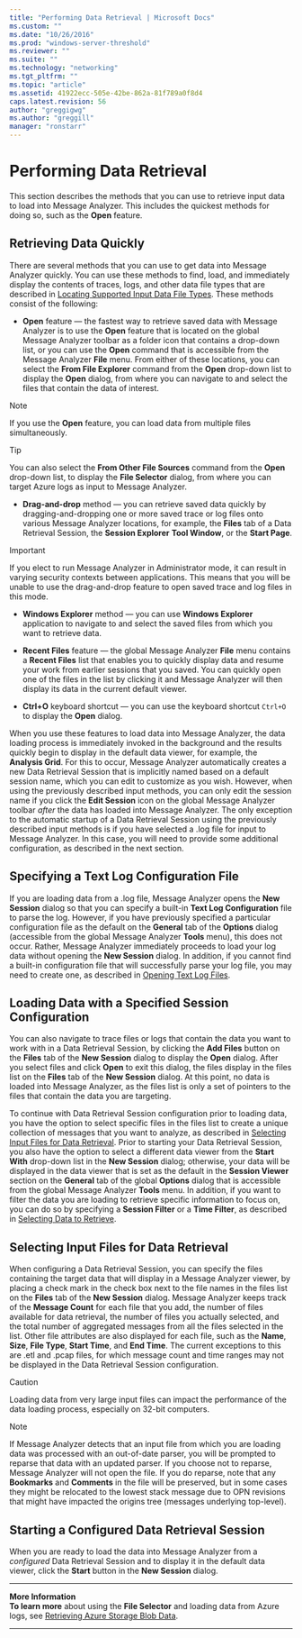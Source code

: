 ```yaml
---
title: "Performing Data Retrieval | Microsoft Docs"
ms.custom: ""
ms.date: "10/26/2016"
ms.prod: "windows-server-threshold"
ms.reviewer: ""
ms.suite: ""
ms.technology: "networking"
ms.tgt_pltfrm: ""
ms.topic: "article"
ms.assetid: 41922ecc-505e-42be-862a-81f789a0f8d4
caps.latest.revision: 56
author: "greggigwg"
ms.author: "greggill"
manager: "ronstarr"
---
```


# Performing Data Retrieval

This section describes the methods that you can use to retrieve input data to  load into Message Analyzer. This includes the quickest methods for doing so, such as the **Open** feature.  
  
## Retrieving Data Quickly  

 There are several methods that you can use to get data into Message Analyzer quickly. You can use these methods to find, load, and immediately display the contents of traces, logs, and other data file types that are described in [Locating Supported Input Data File Types](locating-supported-input-data-file-types.md). These methods consist of the following:  
  
-   **Open** feature — the fastest way to retrieve saved data with Message Analyzer is to use the **Open** feature that is located on the global Message Analyzer toolbar as a folder icon that contains a drop-down list, or you can use the **Open** command that is accessible from the Message Analyzer **File** menu. From either of these locations, you can select the **From File Explorer** command from the **Open** drop-down list to display the **Open** dialog, from where you can navigate to and select the files that contain the data of interest.  
  
> [!NOTE]
>  If you use the **Open** feature, you can load data from multiple files simultaneously.  

> [!TIP]
>  You can also select the **From Other File Sources** command from the **Open** drop-down list, to display the **File Selector** dialog, from where you can target Azure logs as input to Message Analyzer.  
  
-   **Drag-and-drop** method — you can retrieve saved data quickly by dragging-and-dropping one or more saved trace or log files onto various Message Analyzer locations, for example, the **Files** tab of a Data Retrieval Session, the **Session Explorer** **Tool Window**, or the **Start Page**.  
  
> [!IMPORTANT]
>  If you elect to run Message Analyzer in Administrator mode, it can result in varying security contexts between applications. This means that you will be unable to use the drag-and-drop feature to open saved trace and log files in this mode.  
  
-   **Windows Explorer** method — you can use **Windows Explorer** application to navigate to and select the saved files from which you want to retrieve data.  
  
-   **Recent Files** feature — the global Message Analyzer **File** menu contains a **Recent Files** list that enables you to quickly display data and resume your work from earlier sessions that you saved. You can quickly open one of the files in the list by clicking it and Message Analyzer will then display its data in the current default viewer.  
  
-   **Ctrl+O** keyboard shortcut — you can use the keyboard shortcut `Ctrl+O` to display the **Open** dialog.  
  
 When you use these features to load data into Message Analyzer, the data loading process is immediately invoked in the background and the results quickly begin to display in the default data viewer, for example, the **Analysis Grid**. For this to occur, Message Analyzer automatically creates a new Data Retrieval Session that is implicitly named based on a default session name, which you can edit to customize as you wish. However, when using the previously described input methods, you can only edit the session name if you click the **Edit Session** icon on the global Message Analyzer toolbar *after* the data has loaded into Message Analyzer. The only exception to the automatic startup of a Data Retrieval Session using the previously described input methods is if you have selected a .log file for input to Message Analyzer. In this case, you will need to provide some additional configuration, as described in the next section.  
  
## Specifying a Text Log Configuration File  

 If you are loading data from a .log file, Message Analyzer opens the **New Session** dialog so that you can specify a built-in **Text Log Configuration** file to parse the log. However, if you have previously specified a particular configuration file as the default on the **General** tab of the **Options** dialog (accessible from the global Message Analyzer **Tools** menu), this does not occur. Rather, Message Analyzer immediately proceeds to load your log data without opening the **New Session** dialog. In addition, if you cannot find a built-in configuration file that will successfully parse your log file, you may need to create one, as described in [Opening Text Log Files](opening-text-log-files.md).  
  
## Loading Data with a Specified Session Configuration  

 You can also navigate to trace files or logs that contain the data you want to work with in a Data Retrieval Session, by clicking the **Add Files** button on the **Files** tab of the **New Session** dialog to display the **Open** dialog. After you select files and click **Open** to exit this dialog, the files display in the files list on the **Files** tab of the **New Session** dialog. At this point, no data is loaded into Message Analyzer, as the files list is only a set of pointers to the files that contain the data you are targeting.  
  
 To continue with Data Retrieval Session configuration prior to loading data, you have the option to select specific files in the files list to create a unique collection of messages that you want to analyze, as described in [Selecting Input Files for Data Retrieval](performing-data-retrieval.md#BKMK_SpecifyTargetInputFiles). Prior to starting your Data Retrieval Session, you also have the option to select a different data viewer from the **Start With** drop-down list in the **New Session** dialog; otherwise, your data will be displayed in the data viewer that is set as the default in the **Session Viewer** section on the **General** tab of the global **Options** dialog that is accessible from the global Message Analyzer **Tools** menu. In addition, if you want to filter the data you are loading to retrieve specific information to focus on, you can do so by specifying a **Session Filter** or a **Time Filter**, as described in [Selecting Data to Retrieve](selecting-data-to-retrieve.md).  
  
<a name="BKMK_SpecifyTargetInputFiles"></a>   
## Selecting Input Files for Data Retrieval  
 When configuring a Data Retrieval Session, you can specify the files containing the target data that will display in a Message Analyzer viewer, by placing a check mark in the check box next to the file names in the files list on the **Files** tab of the **New Session** dialog. Message Analyzer keeps track of the **Message Count** for each file that you add, the number of files available for data retrieval, the number of files you actually selected, and the total number of aggregated messages from all the files selected in the list. Other file attributes are also displayed for each file, such as the **Name**, **Size**, **File Type**, **Start Time**, and **End Time**. The current exceptions to this are .etl and .pcap files, for which message count and time ranges may not be displayed in the Data Retrieval Session configuration.  
  
> [!CAUTION]
>  Loading data from very large input files can impact the performance of the data loading process, especially on 32-bit computers.  
  
> [!NOTE]
>  If Message Analyzer detects that an input file from which you are loading data was processed with an out-of-date parser, you will be prompted to reparse that data with an updated parser. If you choose not to reparse, Message Analyzer will not open the file. If you do reparse, note that any **Bookmarks** and **Comments** in the file will be preserved, but in some cases they might be relocated to the lowest stack message due to OPN revisions that might have impacted the origins tree (messages underlying top-level).  
  
## Starting a Configured Data Retrieval Session  

 When you are ready to load the data into Message Analyzer from a *configured* Data Retrieval Session and to display it in the default data viewer, click the **Start** button in the **New Session** dialog.  
  
---  
  
 **More Information**   
 **To learn more** about using the **File Selector** and loading data from Azure logs, see [Retrieving Azure Storage Blob Data](retrieving-azure-storage-blob-data.md).  
 
---